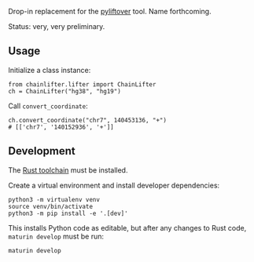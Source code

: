 Drop-in replacement for the [pyliftover](https://github.com/konstantint/pyliftover) tool. Name forthcoming.

Status: very, very preliminary.

## Usage

Initialize a class instance:

```python3
from chainlifter.lifter import ChainLifter
ch = ChainLifter("hg38", "hg19")
```

Call ``convert_coordinate``:

```python3
ch.convert_coordinate("chr7", 140453136, "+")
# [['chr7', '140152936', '+']]
```

## Development

The [Rust toolchain](https://www.rust-lang.org/tools/install) must be installed.

Create a virtual environment and install developer dependencies:

```shell
python3 -m virtualenv venv
source venv/bin/activate
python3 -m pip install -e '.[dev]'
```

This installs Python code as editable, but after any changes to Rust code, ``maturin develop`` must be run:

```shell
maturin develop
```
